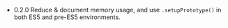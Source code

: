 * 0.2.0 Reduce & document memory usage, and use `.setupPrototype()` in both ES5 and pre-ES5 environments.
